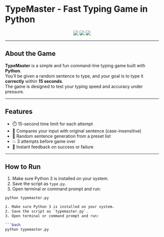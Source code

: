 # TypeMaster - Fast Typing Game in Python

<p align="center">
  <img src="https://img.shields.io/badge/Author-farnaztr-grey" />
  <img src="https://img.shields.io/badge/Language-Python-blue" />
  <img src="https://img.shields.io/badge/Game-TypeMaster-green" />
</p>

---

## About the Game

**TypeMaster** is a simple and fun command-line typing game built with **Python**.  
You’ll be given a random sentence to type, and your goal is to type it **correctly** within **15 seconds**.  
The game is designed to test your typing speed and accuracy under pressure.

---

## Features

- ⏱️ 15-second time limit for each attempt
- 🧪 Compares your input with original sentence (case-insensitive)
- 🎯 Random sentence generation from a preset list
- 💥 3 attempts before game over
- 🔁 Instant feedback on success or failure

---
## How to Run

1. Make sure Python 3 is installed on your system.
2. Save the script as `type.py`.
3. Open terminal or command prompt and run:

```bash
python typemaster.py

1. Make sure Python 3 is installed on your system.
2. Save the script as `typemaster.py`.
3. Open terminal or command prompt and run:

```bash
python typemaster.py
